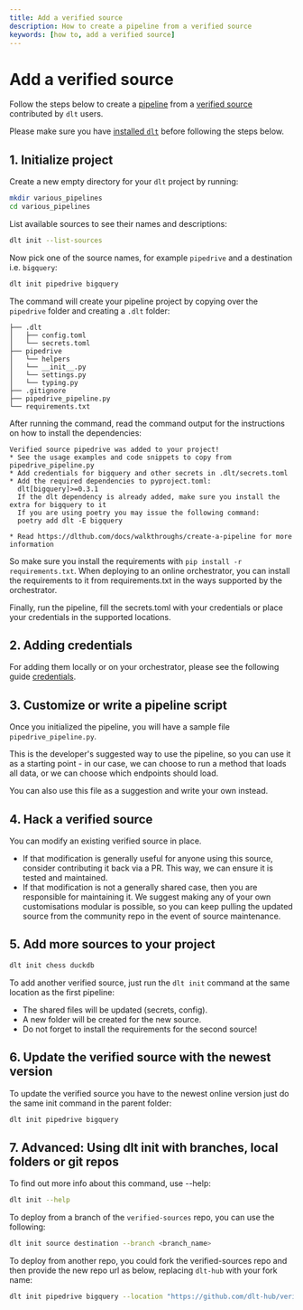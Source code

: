 ```yaml
---
title: Add a verified source
description: How to create a pipeline from a verified source
keywords: [how to, add a verified source]
---
```


# Add a verified source

Follow the steps below to create a [pipeline](../general-usage/glossary.md#pipeline) from a
[verified source](../general-usage/glossary.md#verified-source) contributed by `dlt` users.

Please make sure you have [installed `dlt`](../reference/installation.md) before following the
steps below.

## 1. Initialize project

Create a new empty directory for your `dlt` project by running:

```sh
mkdir various_pipelines
cd various_pipelines
```

List available sources to see their names and descriptions:

```sh
dlt init --list-sources
```

Now pick one of the source names, for example `pipedrive` and a destination i.e. `bigquery`:

```sh
dlt init pipedrive bigquery
```

The command will create your pipeline project by copying over the `pipedrive` folder and creating a
`.dlt` folder:

```text
├── .dlt
│   ├── config.toml
│   └── secrets.toml
├── pipedrive
│   └── helpers
│   └── __init__.py
│   └── settings.py
│   └── typing.py
├── .gitignore
├── pipedrive_pipeline.py
└── requirements.txt
```

After running the command, read the command output for the instructions on how to install the
dependencies:

```text
Verified source pipedrive was added to your project!
* See the usage examples and code snippets to copy from pipedrive_pipeline.py
* Add credentials for bigquery and other secrets in .dlt/secrets.toml
* Add the required dependencies to pyproject.toml:
  dlt[bigquery]>=0.3.1
  If the dlt dependency is already added, make sure you install the extra for bigquery to it
  If you are using poetry you may issue the following command:
  poetry add dlt -E bigquery

* Read https://dlthub.com/docs/walkthroughs/create-a-pipeline for more information
```

So make sure you install the requirements with `pip install -r requirements.txt`. When deploying to
an online orchestrator, you can install the requirements to it from requirements.txt in the ways
supported by the orchestrator.

Finally, run the pipeline, fill the secrets.toml with your credentials or place your credentials in
the supported locations.

## 2. Adding credentials

For adding them locally or on your orchestrator, please see the following guide
[credentials](add_credentials).

## 3. Customize or write a pipeline script

Once you initialized the pipeline, you will have a sample file `pipedrive_pipeline.py`.

This is the developer's suggested way to use the pipeline, so you can use it as a starting point -
in our case, we can choose to run a method that loads all data, or we can choose which endpoints
should load.

You can also use this file as a suggestion and write your own instead.

## 4. Hack a verified source

You can modify an existing verified source in place.

- If that modification is generally useful for anyone using this source, consider contributing it
  back via a PR. This way, we can ensure it is tested and maintained.
- If that modification is not a generally shared case, then you are responsible for maintaining it.
  We suggest making any of your own customisations modular is possible, so you can keep pulling the
  updated source from the community repo in the event of source maintenance.

## 5. Add more sources to your project

```sh
dlt init chess duckdb
```

To add another verified source, just run the `dlt init` command at the same location as the first
pipeline:

- The shared files will be updated (secrets, config).
- A new folder will be created for the new source.
- Do not forget to install the requirements for the second source!

## 6. Update the verified source with the newest version

To update the verified source you have to the newest online version just do the same init command in
the parent folder:

```sh
dlt init pipedrive bigquery
```

## 7. Advanced: Using dlt init with branches, local folders or git repos

To find out more info about this command, use --help:

```sh
dlt init --help
```

To deploy from a branch of the `verified-sources` repo, you can use the following:

```sh
dlt init source destination --branch <branch_name>
```

To deploy from another repo, you could fork the verified-sources repo and then provide the new repo
url as below, replacing `dlt-hub` with your fork name:

```sh
dlt init pipedrive bigquery --location "https://github.com/dlt-hub/verified-sources"
```
